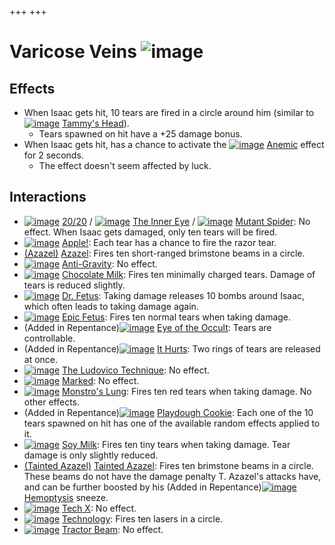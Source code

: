 +++
+++

 # Varicose Veins ![image](/image/Varicose_Veins.png) 

Effects
---------


* When Isaac gets hit, 10 tears are fired in a circle around him (similar to [![image](/image/Tammy%27s_Head.png)](/wiki/Tammy%27s_Head "Tammy's Head") [Tammy's Head](/wiki/Tammy%27s_Head "Tammy's Head")).
	+ Tears spawned on hit have a +25 damage bonus.
* When Isaac gets hit, has a chance to activate the [![image](/image/Anemic.png)](/wiki/Anemic "Anemic") [Anemic](/wiki/Anemic "Anemic") effect for 2 seconds.
	+ The effect doesn't seem affected by luck.


Interactions
--------------


* [![image](/image/20/20.png)](/wiki/20/20 "20/20") [20/20](/wiki/20/20 "20/20") / [![image](/image/The_Inner_Eye.png)](/wiki/The_Inner_Eye "The Inner Eye") [The Inner Eye](/wiki/The_Inner_Eye "The Inner Eye") / [![image](/image/Mutant_Spider.png)](/wiki/Mutant_Spider "Mutant Spider") [Mutant Spider](/wiki/Mutant_Spider "Mutant Spider"): No effect. When Isaac gets damaged, only ten tears will be fired.
* [![image](/image/Apple!.png)](/wiki/Apple! "Apple!") [Apple!](/wiki/Apple! "Apple!"): Each tear has a chance to fire the razor tear.
* [(Azazel)](/wiki/Azazel "Azazel") [Azazel](/wiki/Azazel "Azazel"): Fires ten short-ranged brimstone beams in a circle.
* [![image](/image/Anti-Gravity.png)](/wiki/Anti-Gravity "Anti-Gravity") [Anti-Gravity](/wiki/Anti-Gravity "Anti-Gravity"): No effect.
* [![image](/image/Chocolate_Milk.png)](/wiki/Chocolate_Milk "Chocolate Milk") [Chocolate Milk](/wiki/Chocolate_Milk "Chocolate Milk"): Fires ten minimally charged tears. Damage of tears is reduced slightly.
* [![image](/image/Dr._Fetus.png)](/wiki/Dr._Fetus "Dr. Fetus") [Dr. Fetus](/wiki/Dr._Fetus "Dr. Fetus"): Taking damage releases 10 bombs around Isaac, which often leads to taking damage again.
* [![image](/image/Epic_Fetus.png)](/wiki/Epic_Fetus "Epic Fetus") [Epic Fetus](/wiki/Epic_Fetus "Epic Fetus"): Fires ten normal tears when taking damage.
* (Added in Repentance)[![image](/image/Eye_of_the_Occult.png)](/wiki/Eye_of_the_Occult "Eye of the Occult") [Eye of the Occult](/wiki/Eye_of_the_Occult "Eye of the Occult"): Tears are controllable.
* (Added in Repentance)[![image](/image/It_Hurts.png)](/wiki/It_Hurts "It Hurts") [It Hurts](/wiki/It_Hurts "It Hurts"): Two rings of tears are released at once.
* [![image](/image/The_Ludovico_Technique.png)](/wiki/The_Ludovico_Technique "The Ludovico Technique") [The Ludovico Technique](/wiki/The_Ludovico_Technique "The Ludovico Technique"): No effect.
* [![image](/image/Marked.png)](/wiki/Marked "Marked") [Marked](/wiki/Marked "Marked"): No effect.
* [![image](/image/Monstro%27s_Lung.png)](/wiki/Monstro%27s_Lung "Monstro's Lung") [Monstro's Lung](/wiki/Monstro%27s_Lung "Monstro's Lung"): Fires ten red tears when taking damage. No other effects.
* (Added in Repentance)[![image](/image/Playdough_Cookie.png)](/wiki/Playdough_Cookie "Playdough Cookie") [Playdough Cookie](/wiki/Playdough_Cookie "Playdough Cookie"): Each one of the 10 tears spawned on hit has one of the available random effects applied to it.
* [![image](/image/Soy_Milk.png)](/wiki/Soy_Milk "Soy Milk") [Soy Milk](/wiki/Soy_Milk "Soy Milk"): Fires ten tiny tears when taking damage. Tear damage is only slightly reduced.
* [(Tainted Azazel)](/wiki/Tainted_Azazel "Tainted Azazel") [Tainted Azazel](/wiki/Tainted_Azazel "Tainted Azazel"): Fires ten brimstone beams in a circle. These beams do not have the damage penalty T. Azazel's attacks have, and can be further boosted by his (Added in Repentance)[![image](/image/Hemoptysis.png)](/wiki/Hemoptysis "Hemoptysis") [Hemoptysis](/wiki/Hemoptysis "Hemoptysis") sneeze.
* [![image](/image/Tech_X.png)](/wiki/Tech_X "Tech X") [Tech X](/wiki/Tech_X "Tech X"): No effect.
* [![image](/image/Technology.png)](/wiki/Technology "Technology") [Technology](/wiki/Technology "Technology"): Fires ten lasers in a circle.
* [![image](/image/Tractor_Beam.png)](/wiki/Tractor_Beam "Tractor Beam") [Tractor Beam](/wiki/Tractor_Beam "Tractor Beam"): No effect.


